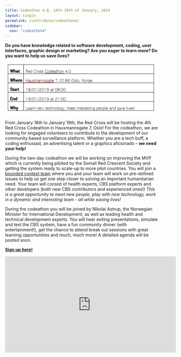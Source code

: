 ```yaml
---
title: Codeathon 4.0, 18th-19th of January, 2019
layout: single
permalink: /contribute/codeathon4/
sidebar:
  nav: "codeathon4"
---
```


**Do you have knowledge related to software development, coding, user interfaces, graphic design or marketing? Are you eager to learn more? Do you want to help us save lives?**

<a href="/assets/images/timetable codeathon.png"><img src="/assets/images/timetable codeathon.png"></a>

From January 18th to January 19th, the Red Cross will be hosting the 4th Red Cross Codeathon in Hausmannsgate 7, Oslo! For the codeathon, we are looking for engaged volunteers to contribute to the development of our community based surveillance platform. Whether you are a tech buff, a coding enthusiast, an advertising talent or a graphics aficionado – **we need your help!** 

During the two-day codeathon we will be working on improving the MVP which is currently being piloted by the Somali Red Crescent Society and getting the system ready to scale-up to more pilot countries. You will join a [bounded context team](https://cbsrc.org/cbs/technology/) where you and your team will work on pre-defined issues to help us get one step closer to solving an important humanitarian need. Your team will consist of health experts, CBS platform experts and other developers (both new CBS contributors and experienced ones!) *This is a great opportunity to meet new people, play with new technology, work in a dynamic and interesting team - all while saving lives!* 

During the codeathon you will be joined by Nikolai Astrup, the Norwegian Minister for International Development, as well as leading health and technical development experts. You will hear exiting presentations, simulate and test the CBS system, have a fun community dinner (with entertainment!), get the chance to attend break out sessions with great learning opportunities and much, much more! A detailed agenda will be posted soon. 

[**Sign up here!**](https://events.provisoevent.no/r%C3%B8dekors/events/RedCrossCodeathon4/register?templateId=fe307923-a6b0-4d8a-b171-ab3266bd3645) 

<iframe width="560" height="315" src="https://www.youtube.com/embed/6op40mK7rYs" frameborder="0" allow="accelerometer; autoplay; encrypted-media; gyroscope; picture-in-picture" allowfullscreen></iframe>

